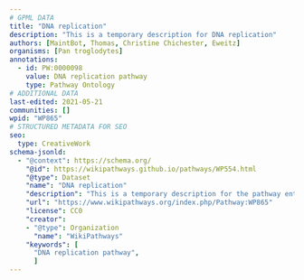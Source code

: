 ```yaml
---
# GPML DATA
title: "DNA replication"
description: "This is a temporary description for DNA replication"
authors: [MaintBot, Thomas, Christine Chichester, Eweitz]
organisms: [Pan troglodytes]
annotations:
  - id: PW:0000098
    value: DNA replication pathway
    type: Pathway Ontology
# ADDITIONAL DATA
last-edited: 2021-05-21
communities: []
wpid: "WP865"
# STRUCTURED METADATA FOR SEO
seo:
  type: CreativeWork
schema-jsonld:
  - "@context": https://schema.org/
    "@id": https://wikipathways.github.io/pathways/WP554.html
    "@type": Dataset
    "name": "DNA replication"
    "description": "This is a temporary description for the pathway entitled: DNA replication"
    "url": "https://www.wikipathways.org/index.php/Pathway:WP865"
    "license": CC0
    "creator":
    - "@type": Organization
      "name": "WikiPathways"
    "keywords": [
      "DNA replication pathway",
      ]
---
```

